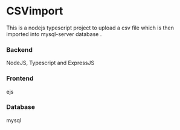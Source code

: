 # CSVimport  

This is a nodejs typescript project to upload a csv file which is then imported into mysql-server database .   

### Backend    
NodeJS, Typescript and ExpressJS 

### Frontend  
ejs   

### Database  
mysql   



